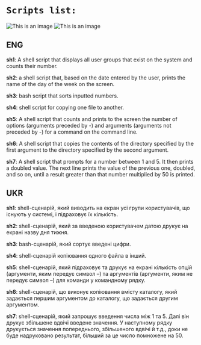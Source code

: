 # `Scripts list:`

![This is an image](https://img.shields.io/badge/Shell-100%25-brightgreen)
![This is an image](https://img.shields.io/badge/version-0.1-lightblue)
## ENG
**sh1**: A shell script that displays all user groups that exist on the system and counts their number.

**sh2**: a shell script that, based on the date entered by the user, prints the name of the day of the week on the screen.

**sh3**: bash script that sorts inputted numbers.

**sh4**: shell script for copying one file to another.

**sh5**: A shell script that counts and prints to the screen the number of options (arguments preceded by -) and arguments (arguments not preceded by -) for a command on the command line.

**sh6**: A shell script that copies the contents of the directory specified by the first argument to the directory specified by the second argument.

**sh7**: A shell script that prompts for a number between 1 and 5. It then prints a doubled value. The next line prints the value of the previous one, doubled, and so on, until a result greater than that number multiplied by 50 is printed.

## UKR

**sh1**: shell-сценарій, який виводить на екран усі групи користувачів, що існують у системі, і підраховує їх кількість.

**sh2**: shell-сценарій, який за введеною користувачем датою друкує на екрані назву дня тижня.

**sh3**: bash-сценарій, який сортує введені цифри.

**sh4**: shell-сценарій копіювання одного файла в інший.

**sh5**: shell-сценарій, який підраховує та друкує на екрані кількість опцій (аргументи, яким передує символ –) та аргументів (аргументи, яким не передує символ –) для команди у командному рядку.

**sh6**: shell-сценарій, що виконує копіювання вмісту каталогу, який задається першим аргументом до каталогу, що задається другим аргументом.

**sh7**: shell-сценарій, який запрошує введення числа між 1 та 5. Далі він друкує збільшене вдвічі введене значення. У наступному рядку друкується значення попереднього, збільшеного вдвічі й т.д., доки не буде надруковано результат, більший за це число помножене на 50.
